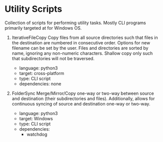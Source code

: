 # Utility Scripts

Collection of scripts for performing utility tasks. Mostly CLI programs primarily targeted at for Windows OS.

1. IterativeFileCopy
Copy files from all source directories such that files in the destination are numbered in consecutive order. Options for new filename can be set by the user. Files and directories are sorted by name, ignoring any non-numeric characters. Shallow copy only such that subdirectories will not be traversed.
    - language: python3
    - target: cross-platform
    - type: CLI script
    - dependencies: none


2. FolderSync
Merge/Mirror/Copy one-way or two-way between source and destination (their subdirectories and files). Additionally, allows for continuous syncing of source and destination one-way or two-way.
    - language: python3
    - target: Windows
    - type: CLI script
    - dependencies:
        - watchdog
